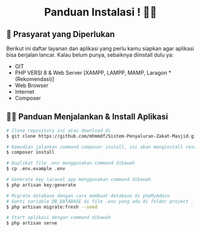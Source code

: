 <h1 align="center">Panduan Instalasi ! 👋🏻</h1>

<h2 id="syarat">💾 Prasyarat yang Diperlukan</h2>

Berikut ini daftar layanan dan aplikasi yang perlu kamu siapkan agar aplikasi bisa berjalan lancar. Kalau belum punya, sebaiknya diinstall dulu ya:

-   GIT
-   PHP VERSI 8 & Web Server [XAMPP, LAMPP, MAMP, Laragon *(Rekomendasi)]
-   Web Browser
-   Internet
-   Composer

<p></p>

<h2 id="download">🐱‍💻 Panduan Menjalankan & Install Aplikasi</h2>

```bash
# Clone repository ini atau download di
$ git clone https://github.com/mhmmdf/Sistem-Penyaluran-Zakat-Masjid.git

# Kemudian jalankan command composer install, ini akan menginstall resources yang laravel butuhkan
$ composer install

# Duplikat file .env menggunakan command dibawah
$ cp .env.example .env

# Generate key laravel app menggunakan command dibawah
$ php artisan key:generate

# Migrate database dengan cara membuat database di phpMyAdmin
# Ganti variable DB_DATABASE di file .env yang ada di folder project . Sesuaikan sama nama database yang dibuat sebelumnya
$ php artisan migrate:fresh --seed

# Start aplikasi dengan command dibawah
$ php artisan serve
```
